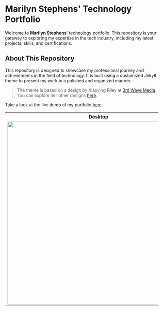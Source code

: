 # Marilyn Stephens' Technology Portfolio

Welcome to **Marilyn Stephens'** technology portfolio. This repository is your gateway to exploring my expertise in the tech industry, including my latest projects, skills, and certifications.

## About This Repository

This repository is designed to showcase my professional journey and achievements in the field of technology. It is built using a customized Jekyll theme to present my work in a polished and organized manner.

> The theme is based on a design by Xiaoying Riley at [3rd Wave Media](http://themes.3rdwavemedia.com/).
> You can explore her other designs [here](http://themes.3rdwavemedia.com/).

Take a look at the live demo of my portfolio [here](https://1drv.ms/p/c/67a9c8173eaa3099/ESo_SpK5celDim6hg_iR2-wBciTWfKADW240DrlDUTU8LQ?e=0x1TJk).

<table>
  <tr>
    <th>Desktop</th>
    <th>Mobile</th>
  </tr>
  <tr>
    <td>
        <img src="https://marilyn-stephens.github.io/portfolio/assets/images/desktop.png" width="600"/>
    </td>
    <td>
        <img src="https://marilyn-stephens.github.io/portfolio/assets/images/mobile.png" width="250"/>
    </td>
  </tr>
</table>


